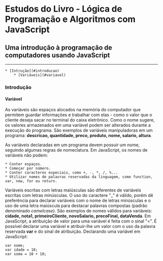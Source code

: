 # Estudos do Livro - Lógica de Programação e Algoritmos com JavaScript

## Uma introdução à programação de computadores usando JavaScript

-----
<!--ts-->

    * [Intrução](#introducao)
        * [Variáveis](#variavel)
<!--te-->

### Introdução

#### Variável

As variáveis são espaços alocados na memória do computador que permitem guardar informações e trabalhar com elas - como o valor que o cliente deseja sacar no terminal do caixa eletrônico. Como o nome sugere, os valores armazenados em uma variável podem ser alterados durante a execução do programa. São exemplos de variáveis manipuladoras em um programa: **descricao, quantidade, preco, produto, nome, salario, altura**.

As variáveis declaradas em um programa devem possuir um nome, seguindo algumas regras de nomeclatura. Em JavaScript, os nomes de variáveis não podem:
        
    * Conter espaços.
    * Começar por número.
    * Conter caracteres especiais, como +, -, *, /, %...
    * Utilizar nomes de palavras reservadas da linguagem, como function, var, new, for ou return.

Variáveis escritas com letras maiúsculas são diferentes de variáveis escritas com letras minúsculas. O uso do caractere "_" é válido, porém dê preferência para declarar variáveis com o nome de letras minúsculas e o uso de uma letra maiúscula para destacar palavras compostas (padrão denominado *camelcase*). São exemplos de nomes válidos para variáveis: **cidade, nota1, primeiroCliente, novoSalario, precoFinal, dataVenda**.
Em JavaScript, a atribuição de valor para uma variável é feita com o sinal "=". É possível declarar uma variável e atribuir-lhe um valor com o uso da palavra reservada **var** e do sinal de atribuição.
Declarando uma variável em JavaScript:

```
var nome;
var idade = 18;
var soma = 10 + 10;
```
